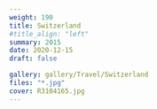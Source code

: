 ```yaml
---
weight: 190
title: Switzerland
#title_align: "left"
summary: 2015
date: 2020-12-15
draft: false

gallery: gallery/Travel/Switzerland
files: "*.jpg"
cover: R3104165.jpg
---
```

